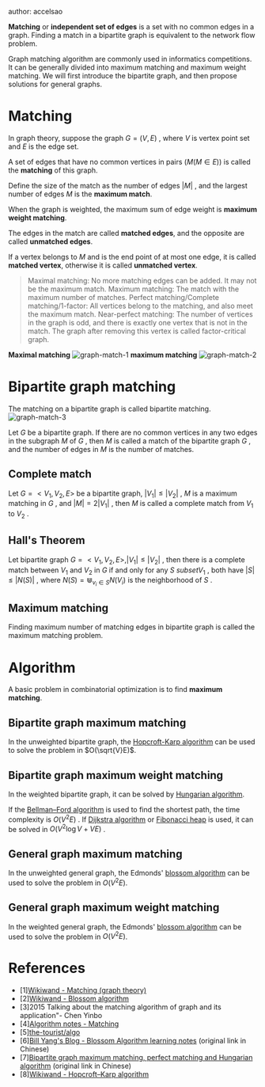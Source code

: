 author: accelsao

**Matching** or **independent set of edges** is a set with no common edges in a graph. Finding a match in a bipartite graph is equivalent to the network flow problem.

Graph matching algorithm are commonly used in informatics competitions. It can be generally divided into maximum matching and maximum weight matching. We will first introduce the bipartite graph, and then propose solutions for general graphs.

# Matching

In graph theory, suppose the graph $G=(V,E)$ , where $V$ is vertex point set and $E$ is the edge set.

A set of edges that have no common vertices in pairs $(M(M\in E))$ is called the **matching** of this graph.

Define the size of the match as the number of edges $|M|$ , and the largest number of edges $M$ is the **maximum match**.

When the graph is weighted, the maximum sum of edge weight is **maximum weight matching**.

The edges in the match are called **matched edges**, and the opposite are called **unmatched edges**.

If a vertex belongs to $M$ and is the end point of at most one edge, it is called **matched vertex**, otherwise it is called **unmatched vertex**.

> Maximal matching: No more matching edges can be added. It may not be the maximum match.
> Maximum matching: The match with the maximum number of matches.
> Perfect matching/Complete matching/1-factor: All vertices belong to the matching, and also meet the maximum match.
> Near-perfect matching: The number of vertices in the graph is odd, and there is exactly one vertex that is not in the match. The graph after removing this vertex is called factor-critical graph.

 **Maximal matching** ![graph-match-1](./images/graph-match-1.png) **maximum matching** ![graph-match-2](./images/graph-match-2.png)

# Bipartite graph matching

The matching on a bipartite graph is called bipartite matching. ![graph-match-3](./images/graph-match-3.png)

Let $G$ be a bipartite graph. If there are no common vertices in any two edges in the subgraph $M$ of $G$ , then $M$ is called a match of the bipartite graph $G$ , and the number of edges in $M$ is the number of matches.

## Complete match

Let $G=<V_1, V_2, E>$ be a bipartite graph, $|V_1| \leq |V_2|$ , $M$ is a maximum matching in $G$ , and $|M|=2|V_1|$ , then $M$ is called a complete match from $V_1$ to $V_2$ .

## Hall's Theorem

Let bipartite graph $G=<V_1, V_2, E> , |V_1| \leq |V_2|$ , then there is a complete match between $V_1$ and $V_2$ in $G$ if and only for any $S \ subset V_1$ , both have $|S|\leq|N(S)|$ , where $N(S)=\Cup_{v_i \in S}{N(V_i)}$ is the neighborhood of $S$ .

## Maximum matching

Finding maximum number of matching edges in bipartite graph is called the maximum matching problem.

# Algorithm

A basic problem in combinatorial optimization is to find **maximum matching**.

## Bipartite graph maximum matching

In the unweighted bipartite graph, the [Hopcroft-Karp algorithm](https://en.wikipedia.org/wiki/Hopcroft%E2%80%93Karp_algorithm) can be used to solve the problem in $O(\sqrt{V}E)$.

## Bipartite graph maximum weight matching

In the weighted bipartite graph, it can be solved by [Hungarian algorithm](https://en.wikipedia.org/wiki/Hungarian_algorithm#:~:text=Hungarian%20algorithm%20%2D%20Wikipedia-,Hungarian%20algorithm,anticipated%20later%20primal%2Ddual%20methods.).

If the [Bellman–Ford algorithm](https://en.wikipedia.org/wiki/Bellman%E2%80%93Ford_algorithm) is used to find the shortest path, the time complexity is $O(V^2E)$ . If [Dijkstra algorithm](https://en.wikipedia.org/wiki/Dijkstra%27s_algorithm) or [Fibonacci heap](https://en.wikipedia.org/wiki/Fibonacci_heap#:~:text=In%20computer%20science%2C%20a%20Fibonacci,binary%20heap%20and%20binomial%20heap.) is used, it can be solved in $O(V^{2}\log {V}+VE)$ .


## General graph maximum matching

In the unweighted general graph, the Edmonds' [blossom algorithm](https://en.wikipedia.org/wiki/Blossom_algorithm) can be used to solve the problem in $O(V^2E)$.

## General graph maximum weight matching

In the weighted general graph, the Edmonds' [blossom algorithm](https://en.wikipedia.org/wiki/Blossom_algorithm) can be used to solve the problem in $O(V^2E)$.

# References

-   [1][Wikiwand - Matching (graph theory)]( <https://www.wikiwand.com/en/Matching_(graph_theory)> )
-   [2][Wikiwand - Blossom algorithm]( <https://www.wikiwand.com/en/Blossom_algorithm> )
-   [3]2015 Talking about the matching algorithm of graph and its application"- Chen Yinbo
-   [4][Algorithm notes - Matching]( <http://www.csie.ntnu.edu.tw/~u91029/Matching.html> )
-   [5][the-tourist/algo]( <https://github.com/the-tourist/algo> )
-   [6][Bill Yang's Blog - Blossom Algorithm learning notes]( <https://blog.bill.moe/blossom-algorithm-notes/> ) (original link in Chinese)
-   [7][Bipartite graph maximum matching, perfect matching and Hungarian algorithm]( <https://www.renfei.org/blog/bipartite-matching.html> ) (original link in Chinese)
-   [8][Wikiwand - Hopcroft–Karp algorithm]( <https://www.wikiwand.com/en/Hopcroft%E2%80%93Karp_algorithm> )
